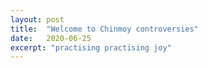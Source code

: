 ```yaml
---
layout: post
title:  "Welcome to Chinmoy controversies"
date:   2020-06-25
excerpt: "practising practising joy"
---
```

